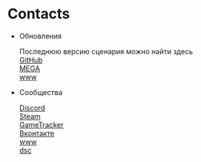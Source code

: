 Contacts
========

* Обновления

	Последнюю версию сценария можно найти здесь  
	[GitHub](https://github.com/completely-burned/glowing-octo-shame-arma2)  
	[MEGA](https://mega.nz/folder/iJxzRYoI#YIX67tCWRUtDkO1V0w5E8Q)  
	[www](http://rvtbn5rfvgyhhbyjuh.dynv6.net:8000/torrent/arma-glowing-octo-shame/)  

* Сообщества

	[Discord](https://discord.gg/vXsftQeAnj)  
	[Steam](https://steamcommunity.com/groups/armaprivate)  
	[GameTracker](https://www.gametracker.com/clan/irrepressible/)  
	[Вконтакте](https://vk.com/public186290005)  
	[www](http://rvtbn5rfvgyhhbyjuh.dynv6.net:8000/)  
	[dsc](dsc:mlr23zetiz3vzbiwomo3bmv6efgqehe7o5bts2soggr6gu5lkbyq?dn=games)  
